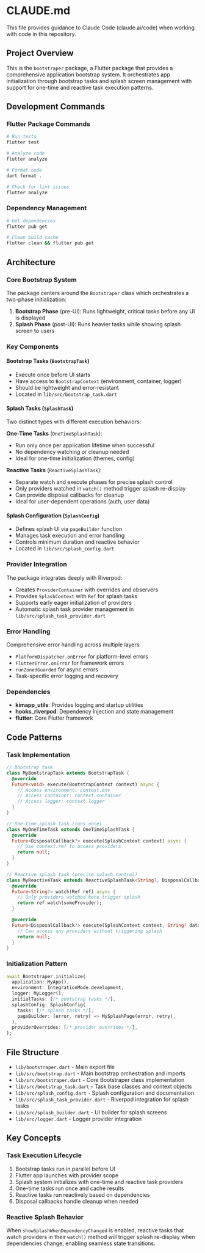 # CLAUDE.md

This file provides guidance to Claude Code (claude.ai/code) when working with code in this repository.

## Project Overview

This is the `bootstraper` package, a Flutter package that provides a comprehensive application bootstrap system. It orchestrates app initialization through bootstrap tasks and splash screen management with support for one-time and reactive task execution patterns.

## Development Commands

### Flutter Package Commands
```bash
# Run tests
flutter test

# Analyze code
flutter analyze

# Format code
dart format .

# Check for lint issues
flutter analyze
```

### Dependency Management
```bash
# Get dependencies
flutter pub get

# Clean build cache
flutter clean && flutter pub get
```

## Architecture

### Core Bootstrap System

The package centers around the `Bootstraper` class which orchestrates a two-phase initialization:

1. **Bootstrap Phase** (pre-UI): Runs lightweight, critical tasks before any UI is displayed
2. **Splash Phase** (post-UI): Runs heavier tasks while showing splash screen to users

### Key Components

#### Bootstrap Tasks (`BootstrapTask`)
- Execute once before UI starts
- Have access to `BootstrapContext` (environment, container, logger)
- Should be lightweight and error-resistant
- Located in `lib/src/bootstrap_task.dart`

#### Splash Tasks (`SplashTask`)
Two distinct types with different execution behaviors:

**One-Time Tasks** (`OneTimeSplashTask`):
- Run only once per application lifetime when successful
- No dependency watching or cleanup needed
- Ideal for one-time initialization (themes, config)

**Reactive Tasks** (`ReactiveSplashTask`):
- Separate watch and execute phases for precise splash control
- Only providers watched in `watch()` method trigger splash re-display
- Can provide disposal callbacks for cleanup
- Ideal for user-dependent operations (auth, user data)

#### Splash Configuration (`SplashConfig`)
- Defines splash UI via `pageBuilder` function
- Manages task execution and error handling
- Controls minimum duration and reactive behavior
- Located in `lib/src/splash_config.dart`

### Provider Integration

The package integrates deeply with Riverpod:
- Creates `ProviderContainer` with overrides and observers
- Provides `SplashContext` with `Ref` for splash tasks
- Supports early eager initialization of providers
- Automatic splash task provider management in `lib/src/splash_task_provider.dart`

### Error Handling

Comprehensive error handling across multiple layers:
- `PlatformDispatcher.onError` for platform-level errors
- `FlutterError.onError` for framework errors
- `runZonedGuarded` for async errors
- Task-specific error logging and recovery

### Dependencies

- **kimapp_utils**: Provides logging and startup utilities
- **hooks_riverpod**: Dependency injection and state management
- **flutter**: Core Flutter framework

## Code Patterns

### Task Implementation
```dart
// Bootstrap task
class MyBootstrapTask extends BootstrapTask {
  @override
  Future<void> execute(BootstrapContext context) async {
    // Access environment: context.env
    // Access container: context.container
    // Access logger: context.logger
  }
}

// One-time splash task (runs once)
class MyOneTimeTask extends OneTimeSplashTask {
  @override
  Future<DisposalCallback?> execute(SplashContext context) async {
    // Use context.ref to access providers
    return null;
  }
}

// Reactive splash task (precise splash control)
class MyReactiveTask extends ReactiveSplashTask<String?, DisposalCallback?> {
  @override
  Future<String?> watch(Ref ref) async {
    // Only providers watched here trigger splash
    return ref.watch(someProvider);
  }

  @override
  Future<DisposalCallback?> execute(SplashContext context, String? data) async {
    // Can access any providers without triggering splash
    return null;
  }
}
```

### Initialization Pattern
```dart
await Bootstraper.initialize(
  application: MyApp(),
  environment: IntegrationMode.development,
  logger: MyLogger(),
  initialTasks: [/* bootstrap tasks */],
  splashConfig: SplashConfig(
    tasks: [/* splash tasks */],
    pageBuilder: (error, retry) => MySplashPage(error, retry),
  ),
  providerOverrides: [/* provider overrides */],
);
```

## File Structure

- `lib/bootstraper.dart` - Main export file
- `lib/src/bootstrap.dart` - Main bootstrap orchestration and imports
- `lib/src/bootstraper.dart` - Core Bootstraper class implementation
- `lib/src/bootstrap_task.dart` - Task base classes and context objects
- `lib/src/splash_config.dart` - Splash configuration and documentation
- `lib/src/splash_task_provider.dart` - Riverpod integration for splash tasks
- `lib/src/splash_builder.dart` - UI builder for splash screens
- `lib/src/logger.dart` - Logger provider integration

## Key Concepts

### Task Execution Lifecycle
1. Bootstrap tasks run in parallel before UI
2. Flutter app launches with provider scope
3. Splash system initializes with one-time and reactive task providers
4. One-time tasks run once and cache results
5. Reactive tasks run reactively based on dependencies
6. Disposal callbacks handle cleanup when needed

### Reactive Splash Behavior
When `showSplashWhenDependencyChanged` is enabled, reactive tasks that watch providers in their `watch()` method will trigger splash re-display when dependencies change, enabling seamless state transitions.